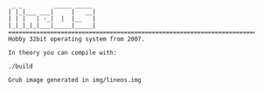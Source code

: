      _ _         _____ _____ 
    | |_|___ ___|     |   __|
    | | |   | -_|  |  |__   |
    |_|_|_|_|___|_____|_____|
    ================================================================================
    Hobby 32bit operating system from 2007.
    
    In theory you can compile with:
    
    ./build
    
    Grub image generated in img/lineos.img

